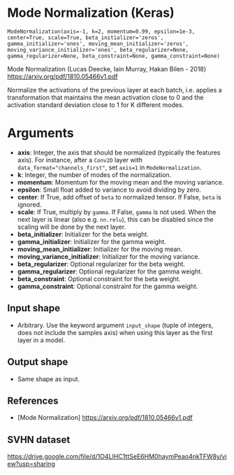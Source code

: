 # Mode Normalization (Keras)

`ModeNormalization(axis=-1, k=2, momentum=0.99, epsilon=1e-3, center=True, scale=True, beta_initializer='zeros', gamma_initializer='ones', moving_mean_initializer='zeros', moving_variance_initializer='ones', beta_regularizer=None, gamma_regularizer=None, beta_constraint=None, gamma_constraint=None)`

Mode Normalization (Lucas Deecke, Iain Murray, Hakan Bilen - 2018) https://arxiv.org/pdf/1810.05466v1.pdf

Normalize the activations of the previous layer at each batch,
    i.e. applies a transformation that maintains the mean activation
    close to 0 and the activation standard deviation close to 1 for K
    different modes.
    
# Arguments
- **axis**: Integer, the axis that should be normalized (typically the features axis). For instance, after a `Conv2D` layer with `data_format="channels_first"`, set `axis=1` in `ModeNormalization`.
- **k**: Integer, the number of modes of the normalization.
- **momentum**: Momentum for the moving mean and the moving variance.
- **epsilon**: Small float added to variance to avoid dividing by zero.
- **center**: If True, add offset of `beta` to normalized tensor. If False, `beta` is ignored.
- **scale**: If True, multiply by `gamma`. If False, `gamma` is not used. When the next layer is linear (also e.g. `nn.relu`), this can be disabled since the scaling will be done by the next layer.
- **beta_initializer**: Initializer for the beta weight.
- **gamma_initializer**: Initializer for the gamma weight.
- **moving_mean_initializer**: Initializer for the moving mean.
- **moving_variance_initializer**: Initializer for the moving variance.
- **beta_regularizer**: Optional regularizer for the beta weight.
- **gamma_regularizer**: Optional regularizer for the gamma weight.
- **beta_constraint**: Optional constraint for the beta weight.
- **gamma_constraint**: Optional constraint for the gamma weight.


## Input shape
- Arbitrary. Use the keyword argument `input_shape` (tuple of integers, does not include the samples axis) when using this layer as the first layer in a model.

## Output shape
- Same shape as input.

## References
- [Mode Normalization] https://arxiv.org/pdf/1810.05466v1.pdf

## SVHN dataset

https://drive.google.com/file/d/1O4LIHC1ttSeE6HM0haymPeao4nkTFW8y/view?usp=sharing
